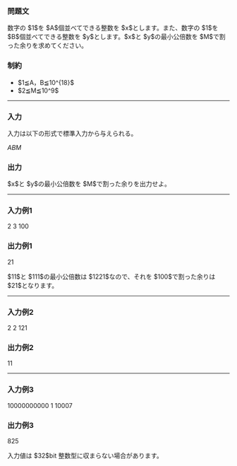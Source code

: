 
<div>

<section>

### **問題文**

<p>
数字の $1$を $A$個並べてできる整数を $x$とします。また、数字の $1$を $B$個並べてできる整数を $y$とします。$x$と $y$の最小公倍数を $M$で割った余りを求めてください。
</p>

</section>

<section>

### **制約**

<ul>

<li>
$1≦A，B≦10^{18}$
</li>

<li>
$2≦M≦10^9$
</li>

</ul>

</section>

---

<div>

<section>

### **入力**

<p>
入力は以下の形式で標準入力から与えられる。
</p>

<div>

$A$$B$$M$
</div>

</section>

<section>

### **出力**

<p>
$x$と $y$の最小公倍数を $M$で割った余りを出力せよ。
</p>

</section>

</div>

---

<section>

### **入力例1**

<div>

2 3 100

</div>

</section>

<section>

### **出力例1**

<div>

21

</div>

<p>
$11$と $111$の最小公倍数は $1221$なので、それを $100$で割った余りは $21$となります。
</p>

</section>

---

<section>

### **入力例2**

<div>

2 2 121

</div>

</section>

<section>

### **出力例2**

<div>

11

</div>

</section>

---

<section>

### **入力例3**

<div>

10000000000 1 10007

</div>

</section>

<section>

### **出力例3**

<div>

825

</div>

<p>
入力値は $32$bit 整数型に収まらない場合があります。
</p>

</section>

</div>
